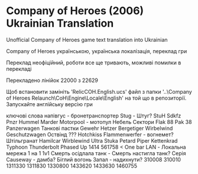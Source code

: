 # Company of Heroes (2006) Ukrainian Translation
Unofficial Company of Heroes game text translation into Ukrainian

Company of Heroes українською, українська локалізація, переклад гри

Переклад неофіційний, роботи все ще тривають, можливі помилки в перекладі

Перекладено лінійок 22000 з 22629

Щоб встановити замініть 'RelicCOH.English.ucs' файл з папки
'..\Company of Heroes Relaunch\CoH\Engine\Locale\English'
на той що в репозиторії.
Запускайте англійську версію гри

ключові слова
напівгус - бронетранспортер
Stug - Штуг?
StuH
Sdkfz
Pnzr
Hummel
Marder
Motorpool - мотопул
Небель
Сектори
Flak 88
Pak 38
Panzerwagen
Танкові пастки
Gewehr
Hetzer
Bergetiger
Wirbelwind
Geschutzwagen
Оствінд ???
Hotchkiss
Flammenwerfer - вогнемет?
Штільгранат
Hamilcar
Wirblewind
Ultra
Stuka
Petard
Piper
Kettenkrad
Typhoon
Thunderbolt
Phased Up
1414
561758 < One bar
LAN - Локальна мережа
1 на 1
1v1
Смерть осідлала танк - Смерть настигла танк?
Серія
Causeway - дамба?
Біглий вогонь
Запал - надихнути?
310008
310010
1311330
1311830
1330800
1433620
1433630
1460755